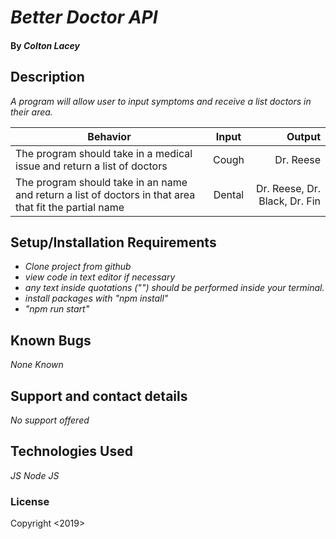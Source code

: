 # _Better Doctor API_

#### By _**Colton Lacey**_

## Description

_A program will allow user to input symptoms and receive a list doctors in their area._

| Behavior | Input | Output |
| ------------- |:-------------:| -----:|
| The program should take in a medical issue and return a list of doctors | Cough | Dr. Reese |
| The program should take in an name and return a list of doctors in that area that fit the partial name | Dental | Dr. Reese, Dr. Black, Dr. Fin |

## Setup/Installation Requirements

* _Clone project from github_
* _view code in text editor if necessary_
* _any text inside quotations ("") should be performed inside your terminal._
* _install packages with "npm install"_
* _"npm run start"_

## Known Bugs

_None Known_

## Support and contact details

_No support offered_

## Technologies Used

_JS_
_Node JS_

### License

Copyright <2019> <Colton Lacey>

